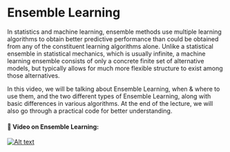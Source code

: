 # Ensemble Learning

In statistics and machine learning, ensemble methods use multiple learning algorithms to obtain better predictive performance than could be obtained from any of the constituent learning algorithms alone. Unlike a statistical ensemble in statistical mechanics, which is usually infinite, a machine learning ensemble consists of only a concrete finite set of alternative models, but typically allows for much more flexible structure to exist among those alternatives.

In this video, we will be talking about Ensemble Learning, when & where to use them, and the two different types of Ensemble Learning, along with basic differences in various algorithms. At the end of the lecture, we will also go through a practical code for better understanding.

#### 🔴 Video on Ensemble Learning:

[![Alt text](https://user-images.githubusercontent.com/34673684/157233967-77a7f4cb-83dc-4441-8188-717b4014e128.png)](https://www.youtube.com/watch?v=6tlnMLWAEAs)
